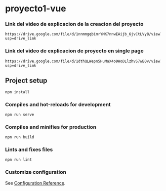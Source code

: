 # proyecto1-vue
### Link del video de explicacion de la creacion del proyecto
```
https://drive.google.com/file/d/1nnmmgqbimrYMK7nnwEAijb_6jvCtLVy8/view?usp=drive_link
```
### Link del video de explicacion de proyecto en single page

```
https://drive.google.com/file/d/1dthQLWepn5HuMaX4o9WoDLlzhvS7wB0v/view?usp=drive_link
```

## Project setup
```
npm install
```

### Compiles and hot-reloads for development
```
npm run serve
```

### Compiles and minifies for production
```
npm run build
```

### Lints and fixes files
```
npm run lint
```

### Customize configuration
See [Configuration Reference](https://cli.vuejs.org/config/).


